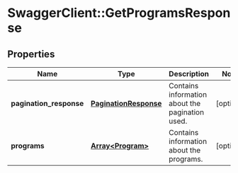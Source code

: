 # SwaggerClient::GetProgramsResponse

## Properties
Name | Type | Description | Notes
------------ | ------------- | ------------- | -------------
**pagination_response** | [**PaginationResponse**](PaginationResponse.md) | Contains information about the pagination used. | [optional] 
**programs** | [**Array&lt;Program&gt;**](Program.md) | Contains information about the programs. | [optional] 


